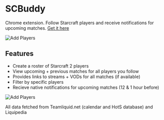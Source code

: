 # SCBuddy
Chrome extension.  Follow Starcraft players and receive notifications for upcoming matches.  [Get it here](https://chrome.google.com/webstore/detail/scbuddy/febamecpcdiegmlailieficlgdaeijio)

![Add Players](https://imgur.com/Adodkc3.png)

## Features
- Create a roster of Starcraft 2 players
- View upcoming + previous matches for all players you follow
- Provides links to streams + VODs for all matches (if available)
- Filter by specific players
- Recieve native notifications for upcoming matches (12 & 1 hour before)

![Add Players](https://imgur.com/tX9CTL3.png)

All data fetched from Teamliquid.net (calendar and HotS database) and Liquipedia
